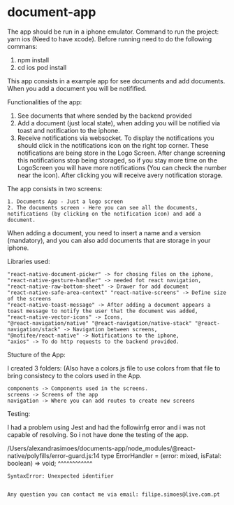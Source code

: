 # document-app

The app should be run in a iphone emulator. Command to run the project: yarn ios (Need to have xcode). Before running need to do the following commans:
  
   1. npm install
   2. cd ios pod install

This app consists in a example app for see documents and add documents.
When you add a document you will be notifified.

Functionalities of the app: 

  1. See documents that where sended by the backend provided
  2. Add a document (just local state), when adding you will be notified via toast and notification to the iphone.
  3. Receive notifications via websocket. To display the notifications you should click in the notifications icon on the right top corner.
These notifications are being store in the Logo Screen. After change screening this notifications stop being storaged, so if you stay more time on the
LogoScreen you will have more notifications (You can check the number near the icon). After clicking you will receive avery notification storage.

The app consists in two screens: 
  
    1. Documents App - Just a logo screen
    2. The documents screen - Here you can see all the documents, notifications (by clicking on the notification icon) and add a document.
    
 When adding a document, you need to insert a name and a version (mandatory), and you can also add documents that are storage in your iphone.
 
 Libraries used: 
 
    "react-native-document-picker" -> for chosing files on the iphone,
    "react-native-gesture-handler" -> needed fot react navigation,
    "react-native-raw-bottom-sheet" -> Drawer for add document
    "react-native-safe-area-context" "react-native-screens" -> Define size of the screens
    "react-native-toast-message" -> After adding a document appears a toast message to notify the user that the document was added,
    "react-native-vector-icons" -> Icons,
    "@react-navigation/native" "@react-navigation/native-stack" "@react-navigation/stack" -> Navigation between screens,
    "@notifee/react-native" -> Notifications to the iphone,
    "axios" -> To do http requests to the backend provided.
 

Stucture of the App:

  I created 3 folders:
  (Also have a colors.js file to use colors from that file to bring consistecy to the colors used in the App.
    
    components -> Components used in the screens.
    screens -> Screens of the app
    navigation -> Where you can add routes to create new screens
    
 Testing: 
 
  I had a problem using Jest and had the followinfg error and i was not capable of resolving.
  So i not have done the testing of the app.
  
   /Users/alexandrasimoes/documents-app/node_modules/@react-native/polyfills/error-guard.js:14
    type ErrorHandler = (error: mixed, isFatal: boolean) => void;
         ^^^^^^^^^^^^

    SyntaxError: Unexpected identifier
    
    
    Any question you can contact me via email: filipe.simoes@live.com.pt
 
 
 
  
  
